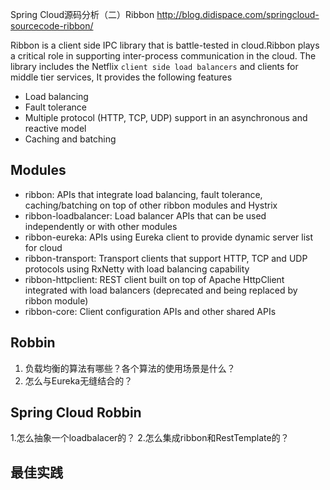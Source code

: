 Spring Cloud源码分析（二）Ribbon
http://blog.didispace.com/springcloud-sourcecode-ribbon/

Ribbon is a client side IPC library that is battle-tested in cloud.Ribbon plays a critical role in supporting
inter-process communication in the cloud. The library includes the Netflix `client side load balancers` and clients
for middle tier services, It provides the following features

- Load balancing
- Fault tolerance
- Multiple protocol (HTTP, TCP, UDP) support in an asynchronous and reactive model
- Caching and batching

## Modules
- ribbon: APIs that integrate load balancing, fault tolerance, caching/batching on top of other ribbon modules and Hystrix
- ribbon-loadbalancer: Load balancer APIs that can be used independently or with other modules
- ribbon-eureka: APIs using Eureka client to provide dynamic server list for cloud
- ribbon-transport: Transport clients that support HTTP, TCP and UDP protocols using RxNetty with load balancing capability
- ribbon-httpclient: REST client built on top of Apache HttpClient integrated with load balancers (deprecated and being replaced by ribbon module)
- ribbon-core: Client configuration APIs and other shared APIs

## Robbin

1. 负载均衡的算法有哪些？各个算法的使用场景是什么？
2. 怎么与Eureka无缝结合的？

## Spring Cloud Robbin

1.怎么抽象一个loadbalacer的？
2.怎么集成ribbon和RestTemplate的？

## 最佳实践